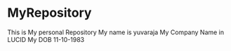 # MyRepository
This is My personal Repository
My name is yuvaraja
My Company Name in LUCID
My DOB 11-10-1983
